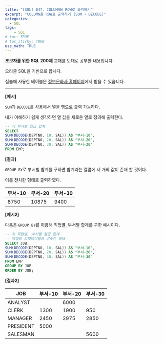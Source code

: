 ```yaml
---
title: "[SQL] 047. COLUMN을 ROW로 출력하기"
excerpt: "COLUMN을 ROW로 출력하기 (SUM + DECODE)"
categories: 
  - SQL
tags: 
    - SQL
# toc: TRUE
# toc_sticky: TRUE
use_math: TRUE
---
```


**초보자를 위한 SQL 200제** 교재를 토대로 공부한 내용입니다.

오라클 SQL을 기반으로 합니다.

실습에 사용한 테이블은 [정보문화사 홈페이지](http://infopub.co.kr/index.asp)에서 받을 수 있습니다.

---

**[예시]**

`SUM`과 `DECODE`를 사용해서 열을 행으로 출력 가능하다.

내가 이해하기 쉽게 생각하면 열 값을 새로운 열로 정의해 출력한다.


```sql
-- 각 부서별 월급 합계
SELECT 
SUM(DECODE(DEPTNO, 10, SAL)) AS "부서-10",
SUM(DECODE(DEPTNO, 20, SAL)) AS "부서-20",
SUM(DECODE(DEPTNO, 30, SAL)) AS "부서-30"
FROM EMP;
```


**[결과]**

 `GROUP BY`로 부서별 합계를 구하면 합계라는 컬럼에 세 개의 값이 존재 할 것이다.

 이를 전치한 형태로 출력하였다.

부서-10|부서-20|부서-30
|-|-|-|
8750|10875|9400


**[예시2]**

다음은 `GROUP BY`를 이용해 직업별, 부서별 합계를 구한 예시이다.


```sql
-- 각 직업별, 부서별 월급 합계
-- 엑셀의 피벗테이블과 비슷한 형태
SELECT JOB,
SUM(DECODE(DEPTNO, 10, SAL)) AS "부서-10",
SUM(DECODE(DEPTNO, 20, SAL)) AS "부서-20",
SUM(DECODE(DEPTNO, 30, SAL)) AS "부서-30"
FROM EMP
GROUP BY JOB
ORDER BY JOB;
```


**[결과2]**

JOB|부서-10|부서-20|부서-30
|-|-|-|-|
ANALYST||6000|
CLERK|1300|1900|950
MANAGER|2450|2975|2850
PRESIDENT|5000||
SALESMAN|||5600